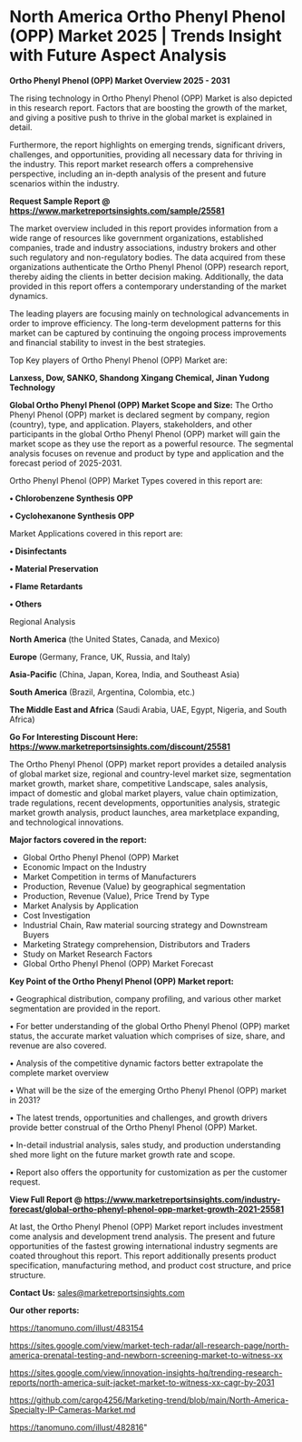 # North America Ortho Phenyl Phenol (OPP) Market 2025 | Trends Insight with Future Aspect Analysis

<Strong> Ortho Phenyl Phenol (OPP) Market Overview 2025 - 2031</strong>

The rising technology in Ortho Phenyl Phenol (OPP) Market is also depicted in this research report. Factors that are boosting the growth of the market, and giving a positive push to thrive in the global market is explained in detail.

Furthermore, the report highlights on emerging trends, significant drivers, challenges, and opportunities, providing all necessary data for thriving in the industry. This report market research offers a comprehensive perspective, including an in-depth analysis of the present and future scenarios within the industry.

<strong>Request Sample Report @ <a href=https://www.marketreportsinsights.com/sample/25581>https://www.marketreportsinsights.com/sample/25581</a></strong>

The market overview included in this report provides information from a wide range of resources like government organizations, established companies, trade and industry associations, industry brokers and other such regulatory and non-regulatory bodies. The data acquired from these organizations authenticate the Ortho Phenyl Phenol (OPP) research report, thereby aiding the clients in better decision making. Additionally, the data provided in this report offers a contemporary understanding of the market dynamics.

The leading players are focusing mainly on technological advancements in order to improve efficiency. The long-term development patterns for this market can be captured by continuing the ongoing process improvements and financial stability to invest in the best strategies.

Top Key players of Ortho Phenyl Phenol (OPP) Market are:

<strong>Lanxess, Dow, SANKO, Shandong Xingang Chemical, Jinan Yudong Technology</strong>

<strong><b>Global Ortho Phenyl Phenol (OPP) Market Scope and Size:</b></strong>
The Ortho Phenyl Phenol (OPP) market is declared segment by company, region (country), type, and application. Players, stakeholders, and other participants in the global Ortho Phenyl Phenol (OPP) market will gain the market scope as they use the report as a powerful resource. The segmental analysis focuses on revenue and product by type and application and the forecast period of 2025-2031.

Ortho Phenyl Phenol (OPP) Market Types covered in this report are:

<strong>• Chlorobenzene Synthesis OPP

• Cyclohexanone Synthesis OPP</strong>

Market Applications covered in this report are:

<strong>• Disinfectants

• Material Preservation

• Flame Retardants

• Others</strong> 

Regional Analysis

<strong>North America</strong> (the United States, Canada, and Mexico)

<strong>Europe</strong> (Germany, France, UK, Russia, and Italy)

<strong>Asia-Pacific</strong> (China, Japan, Korea, India, and Southeast Asia)

<strong>South America</strong> (Brazil, Argentina, Colombia, etc.)

<strong>The Middle East and Africa</strong> (Saudi Arabia, UAE, Egypt, Nigeria, and South Africa)

<strong>Go For Interesting Discount Here: <a href=https://www.marketreportsinsights.com/discount/25581>https://www.marketreportsinsights.com/discount/25581</a></strong>

The Ortho Phenyl Phenol (OPP) market report provides a detailed analysis of global market size, regional and country-level market size, segmentation market growth, market share, competitive Landscape, sales analysis, impact of domestic and global market players, value chain optimization, trade regulations, recent developments, opportunities analysis, strategic market growth analysis, product launches, area marketplace expanding, and technological innovations.

<strong><b>Major factors covered in the report:</b></strong>
<ul>
  <li>Global Ortho Phenyl Phenol (OPP) Market </li>
  <li>Economic Impact on the Industry</li>
  <li>Market Competition in terms of Manufacturers</li>
  <li>Production, Revenue (Value) by geographical segmentation</li>
  <li>Production, Revenue (Value), Price Trend by Type</li>
  <li>Market Analysis by Application</li>
  <li>Cost Investigation</li>
  <li>Industrial Chain, Raw material sourcing strategy and Downstream Buyers</li>
  <li>Marketing Strategy comprehension, Distributors and Traders</li>
  <li>Study on Market Research Factors</li>
  <li>Global Ortho Phenyl Phenol (OPP) Market Forecast</li>
</ul>

<strong><b>Key Point of the Ortho Phenyl Phenol (OPP) Market report:</b></strong>

• Geographical distribution, company profiling, and various other market segmentation are provided in the report.

• For better understanding of the global Ortho Phenyl Phenol (OPP) market status, the accurate market valuation which comprises of size, share, and revenue are also covered.

• Analysis of the competitive dynamic factors better extrapolate the complete market overview

• What will be the size of the emerging Ortho Phenyl Phenol (OPP) market in 2031?

• The latest trends, opportunities and challenges, and growth drivers provide better construal of the Ortho Phenyl Phenol (OPP) Market.

• In-detail industrial analysis, sales study, and production understanding shed more light on the future market growth rate and scope.

• Report also offers the opportunity for customization as per the customer request.

<strong><b>View Full Report @ <a href=https://www.marketreportsinsights.com/industry-forecast/global-ortho-phenyl-phenol-opp-market-growth-2021-25581>https://www.marketreportsinsights.com/industry-forecast/global-ortho-phenyl-phenol-opp-market-growth-2021-25581</a></b></strong>


At last, the Ortho Phenyl Phenol (OPP) Market report includes investment come analysis and development trend analysis. The present and future opportunities of the fastest growing international industry segments are coated throughout this report. This report additionally presents product specification, manufacturing method, and product cost structure, and price structure.

<strong>Contact Us:</strong>
sales@marketreportsinsights.com

<strong>Our other reports:</strong>

<a href=https://tanomuno.com/illust/483154>https://tanomuno.com/illust/483154</a>

<a href=https://sites.google.com/view/market-tech-radar/all-research-page/north-america-prenatal-testing-and-newborn-screening-market-to-witness-xx>https://sites.google.com/view/market-tech-radar/all-research-page/north-america-prenatal-testing-and-newborn-screening-market-to-witness-xx</a>

<a href=https://sites.google.com/view/innovation-insights-hq/trending-research-reports/north-america-suit-jacket-market-to-witness-xx-cagr-by-2031>https://sites.google.com/view/innovation-insights-hq/trending-research-reports/north-america-suit-jacket-market-to-witness-xx-cagr-by-2031</a>

<a href=https://github.com/cargo4256/Marketing-trend/blob/main/North-America-Specialty-IP-Cameras-Market.md>https://github.com/cargo4256/Marketing-trend/blob/main/North-America-Specialty-IP-Cameras-Market.md</a>

<a href=https://tanomuno.com/illust/482816>https://tanomuno.com/illust/482816</a>"
